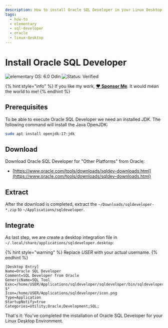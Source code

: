 ```yaml
---
description: How to install Oracle SQL Developer in your Linux Desktop Environment.
tags:
  - how-to
  - elementary
  - sql-developer
  - oracle
  - linux-desktop
---
```


# Install Oracle SQL Developer

![elementary OS: 6.0 Odin](https://img.shields.io/badge/elementary%C2%A0OS-6.0%20Odin-007aff) ![Status: Verified](https://img.shields.io/badge/status-verified-58c633)

{% hint style="info" %}
If you like my work, [**❤️ Sponsor Me**](https://github.com/sponsors/marbetschar). It would mean the world to me!
{% endhint %}

## Prerequisites

To be able to execute Oracle SQL Developer we need an installed JDK. The following command will install the Java OpenJDK:

```bash
sudo apt install openjdk-17-jdk
```

## Download

Download Oracle SQL Developer for "Other Platforms" from Oracle:

* [https://www.oracle.com/tools/downloads/sqldev-downloads.html](https://www.oracle.com/tools/downloads/sqldev-downloads.html)

## Extract

After the download is completed, extract the `~/Downloads/sqldeveloper-*.zip` to `~/Applications/sqldeveloper`.

## Integrate

As last step, we are create a desktop integration file in `~/.local/share/applications/sqldeveloper.desktop`:

{% hint style="warning" %}
Replace _USER_ with your actual username.
{% endhint %}

```text
[Desktop Entry]
Name=Oracle SQL Developer
Comment=SQL Developer from Oracle
GenericName=SQL Tool
Exec=/home/USER/Applications/sqldeveloper/sqldeveloper/bin/sqldeveloper $*
Icon=/home/USER/Applications/sqldeveloper/icon.png
Type=Application
StartupNotify=true
Categories=Utility;Oracle;Development;SQL;
```

That's it: You've completed the installation of Oracle SQL Developer for your Linux Desktop Environment.

